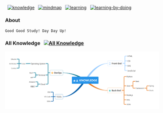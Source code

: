 &nbsp; [![knowledge](https://img.shields.io/badge/knowledge-ing-blue.svg)](#) &nbsp; [![mindmap](https://img.shields.io/badge/mindmap-ing-blue.svg)](#) &nbsp; [![learning](https://img.shields.io/badge/learning-ing-blue.svg)](#) &nbsp; [![learning-by-doing](https://img.shields.io/badge/learning_by_doing-ing-blue.svg)](#)

### About
    Good Good Study! Day Day Up!

### All Knowledge &nbsp; [![All Knowledge](https://img.shields.io/badge/All_Knowledge-ing-blue.svg)](#)

![All Knowledge](./Knowledge.png)
